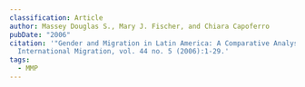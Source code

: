 ```yaml
---
classification: Article
author: Massey Douglas S., Mary J. Fischer, and Chiara Capoferro
pubDate: "2006"
citation: '"Gender and Migration in Latin America: A Comparative Analysis."
  International Migration, vol. 44 no. 5 (2006):1-29.'
tags:
  - MMP
---
```

